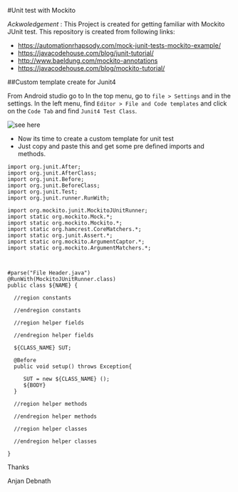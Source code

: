 #Unit test with Mockito

*Ackwoledgement* : This Project is created for getting familiar with Mockito JUnit test. 
 This repository is created from following links:

- https://automationrhapsody.com/mock-junit-tests-mockito-example/
- https://javacodehouse.com/blog/junit-tutorial/
- http://www.baeldung.com/mockito-annotations
- https://javacodehouse.com/blog/mockito-tutorial/



##Custom template create for Junit4

From Android studio go to In the top menu, go to `file > Settings` 
and in the settings. In the left menu, find `Editor > File and Code templates` and click on the `Code Tab` 
and find `Junit4 Test Class`.

![see here](https://github.com/anjandebnath/MockitoUnitTestTutorial/blob/master/AS.PNG)


- Now its time to create a custom template for unit test
- Just copy and paste this and get some pre defined imports and methods.

````
import org.junit.After;
import org.junit.AfterClass;
import org.junit.Before;
import org.junit.BeforeClass;
import org.junit.Test;
import org.junit.runner.RunWith;

import org.mockito.junit.MockitoJUnitRunner;
import static org.mockito.Mock.*;
import static org.mockito.Mockito.*;
import static org.hamcrest.CoreMatchers.*;
import static org.junit.Assert.*;
import static org.mockito.ArgumentCaptor.*;
import static org.mockito.ArgumentMatchers.*;



#parse("File Header.java")
@RunWith(MockitoJUnitRunner.class)
public class ${NAME} {

  //region constants
  
  //endregion constants
  
  //region helper fields
  
  //endregion helper fields

  ${CLASS_NAME} SUT;

  @Before
  public void setup() throws Exception{
      
     SUT = new ${CLASS_NAME} ();
     ${BODY}
  }
  
  //region helper methods
  
  //endregion helper methods
  
  //region helper classes
  
  //endregion helper classes
  
}
````

Thanks

Anjan Debnath